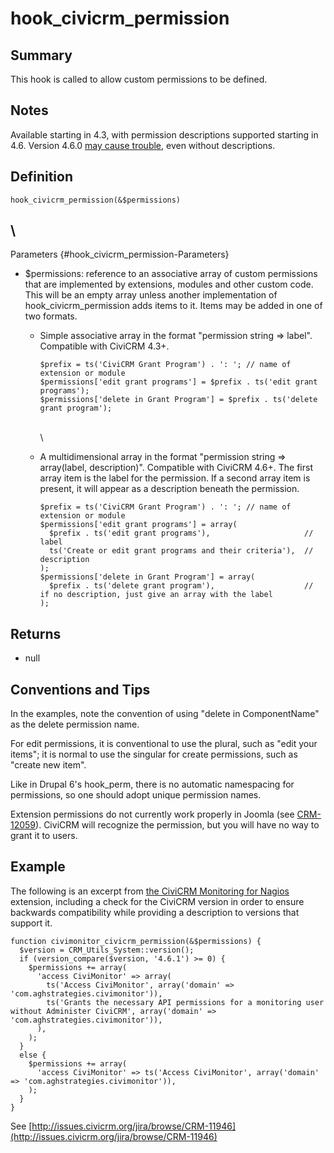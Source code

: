# hook_civicrm_permission

## Summary

This hook is called to allow custom permissions to be defined.

## Notes

Available starting in 4.3, with permission descriptions supported
starting in 4.6.  Version 4.6.0 [may cause
trouble](https://issues.civicrm.org/jira/browse/CRM-16230), even without
descriptions.

## Definition

    hook_civicrm_permission(&$permissions)

## \
 Parameters {#hook_civicrm_permission-Parameters}

-   $permissions: reference to an associative array of custom
    permissions that are implemented by extensions, modules and other
    custom code. This will be an empty array unless another
    implementation of hook_civicrm_permission adds items to it. Items
    may be added in one of two formats.

    -   Simple associative array in the format "permission string =>
        label".  Compatible with CiviCRM 4.3+.

            $prefix = ts('CiviCRM Grant Program') . ': '; // name of extension or module
            $permissions['edit grant programs'] = $prefix . ts('edit grant programs');
            $permissions['delete in Grant Program'] = $prefix . ts('delete grant program');

        \
         \

    -   A multidimensional array in the format "permission string =>
        array(label, description)".  Compatible with CiviCRM 4.6+.  The
        first array item is the label for the permission.  If a second
        array item is present, it will appear as a description beneath
        the permission.

            $prefix = ts('CiviCRM Grant Program') . ': '; // name of extension or module
            $permissions['edit grant programs'] = array(
              $prefix . ts('edit grant programs'),                     // label
              ts('Create or edit grant programs and their criteria'),  // description
            );
            $permissions['delete in Grant Program'] = array(
              $prefix . ts('delete grant program'),                    // if no description, just give an array with the label
            );

## Returns

-   null

## Conventions and Tips

In the examples, note the convention of using "delete in ComponentName"
as the delete permission name.

For edit permissions, it is conventional to use the plural, such as
"edit your items"; it is normal to use the singular for create
permissions, such as "create new item".

Like in Drupal 6's hook_perm, there is no automatic namespacing for
permissions, so one should adopt unique permission names.

Extension permissions do not currently work properly in Joomla (see
[CRM-12059](https://issues.civicrm.org/jira/browse/CRM-12059)).  CiviCRM
will recognize the permission, but you will have no way to grant it to
users.

## Example

The following is an excerpt from [the CiviCRM Monitoring for
Nagios](https://github.com/aghstrategies/com.aghstrategies.civimonitor/blob/bc1993fd07e2c730847e5fda6bf3958d41a51341/civimonitor.php#L132)
extension, including a check for the CiviCRM version in order to ensure
backwards compatibility while providing a description to versions that
support it.

    function civimonitor_civicrm_permission(&$permissions) {
      $version = CRM_Utils_System::version();
      if (version_compare($version, '4.6.1') >= 0) {
        $permissions += array(
          'access CiviMonitor' => array(
            ts('Access CiviMonitor', array('domain' => 'com.aghstrategies.civimonitor')),
            ts('Grants the necessary API permissions for a monitoring user without Administer CiviCRM', array('domain' => 'com.aghstrategies.civimonitor')),
          ),
        );
      }
      else {
        $permissions += array(
          'access CiviMonitor' => ts('Access CiviMonitor', array('domain' => 'com.aghstrategies.civimonitor')),
        );
      }
    }

See
[http://issues.civicrm.org/jira/browse/CRM-11946](http://issues.civicrm.org/jira/browse/CRM-11946)